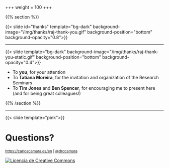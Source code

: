 +++
weight = 100
+++


{{% section %}}

{{< slide id="thanks" template="bg-dark" background-image="/img/thanks/raj-thank-you.gif" background-position="bottom" background-opacity="0.8">}}

<!-- {{< slide template="bg-dark" background-image="/img/thanks/thanks-brad-pitt-loop-once.webp" background-opacity="0.8">}} -->


---

 {{< slide template="bg-dark" background-image="/img/thanks/raj-thank-you-static.gif" background-position="bottom" background-opacity="0.4">}} 


* To **you**, for your attention
* To **Tatiana Moreira**, for the invitation and organization of the Research Seminars
* To **Tim Jones** and **Ben Spencer**, for encouraging me to present here (and for being great colleagues!)
<!-- * To everyone that made this posssible <small>(Collaborative Mapping, OSM contributors, DSF, Ganchillo social, Zaragoza Activa...)</small> -->


<!-- <a rel="license" href="http://creativecommons.org/licenses/by-sa/4.0/"><img alt="Licencia de Creative Commons" style="border-width:0" src="https://i.creativecommons.org/l/by-sa/4.0/88x31.png" /></a><br /><small>Esta obra está bajo una <a rel="license" href="http://creativecommons.org/licenses/by-sa/4.0/">licencia de Creative Commons Reconocimiento-CompartirIgual 4.0 Internacional</a>.</small> -->

{{% /section %}}

---

{{< slide template="pink">}}

# Questions?

<small>https://carloscamara.es/en | <i class="fab fa-twitter"></i>[@drccamara](https://twitter.com/drccamara)</small>

<a rel="license" href="http://creativecommons.org/licenses/by-sa/4.0/"><img alt="Licencia de Creative Commons" style="border-width:0" src="https://i.creativecommons.org/l/by-sa/4.0/88x31.png" />